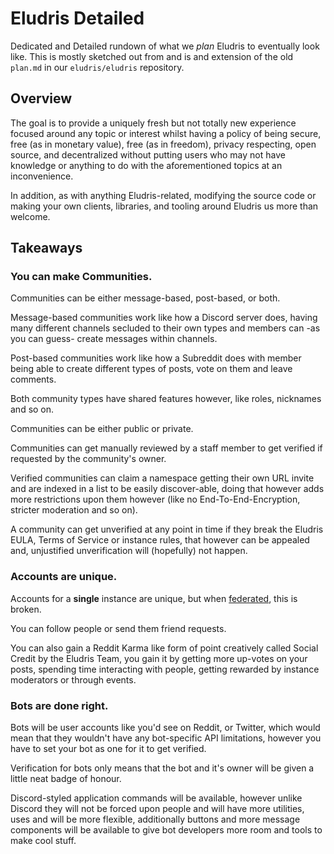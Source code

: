 # Eludris Detailed
Dedicated and Detailed rundown of what we *plan* Eludris to eventually look like.
This is mostly sketched out from and is and extension of the old `plan.md` in our `eludris/eludris` repository.

## Overview

The goal is to provide a uniquely fresh but not totally new experience focused around any topic or interest whilst having a policy of being secure, free (as in monetary value), free (as in freedom), privacy respecting, open source, and decentralized without putting users who may not have knowledge or anything to do with the aforementioned topics at an inconvenience.

In addition, as with anything Eludris-related, modifying the source code or making your own clients, libraries, and tooling around Eludris us more than welcome.

## Takeaways

### You can make Communities.

Communities can be either message-based, post-based, or both.

Message-based communities work like how a Discord server does, having many different channels secluded to their own types and members can -as you can guess- create messages within channels.

Post-based communities work like how a Subreddit does with member being able to create different types of posts, vote on them and leave comments.

Both community types have shared features however, like roles, nicknames and so on.

Communities can be either public or private.

Communities can get manually reviewed by a staff member to get verified if requested by the community's owner.

Verified communities can claim a namespace getting their own URL invite and are indexed in a list to be easily discover-able, doing that however adds more restrictions upon them however (like no End-To-End-Encryption, stricter moderation and so on).

A community can get unverified at any point in time if they break the Eludris EULA, Terms of Service or instance rules, that however can be appealed and, unjustified unverification will (hopefully) not happen.

### Accounts are unique.

Accounts for a **single** instance are unique, but when [federated](./federation#overview), this is broken.

You can follow people or send them friend requests.

You can also gain a Reddit Karma like form of point creatively called Social Credit by the Eludris Team, you gain it by getting more up-votes on your posts, spending time interacting with people, getting rewarded by instance moderators or through events.

### Bots are done right.

Bots will be user accounts like you'd see on Reddit, or Twitter, which would mean that they wouldn't have any bot-specific API limitations, however you have to set your bot as one for it to get verified.

Verification for bots only means that the bot and it's owner will be given a little neat badge of honour.

Discord-styled application commands will be available, however unlike Discord they will not be forced upon people and will have more utilities, uses and will be more flexible, additionally buttons and more message components will be available to give bot developers more room and tools to make cool stuff.
